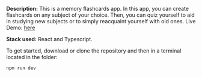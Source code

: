 **Description:**
This is a memory flashcards app. In this app, you can create flashcards on any subject of your choice. Then, you can quiz yourself to aid in studying new subjects or to simply reacquaint yourself with old ones.
Live Demo: [here](https://wonderful-fermi-12eb2e.netlify.app/)

**Stack used:**
React and Typescript.

To get started, download or clone the repository
and then in a terminal located in the folder:
```
npm run dev
```
